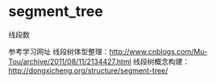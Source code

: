 # segment_tree
线段数

参考学习网址
线段树体型整理：http://www.cnblogs.com/Mu-Tou/archive/2011/08/11/2134427.html
线段树概念构建：http://dongxicheng.org/structure/segment-tree/
